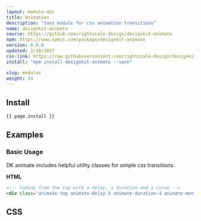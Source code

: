 ```yaml
---
layout: module-doc
title: Animation
description: "Sass module for css animation transitions"
name: designkit-animate
source: https://github.com/rightscale-design/designkit-animate
npm: https://www.npmjs.com/package/designkit-animate
version: 0.0.6
updated: 2/10/2017
css-link: https://raw.githubusercontent.com/rightscale-design/designkit-animate/master/dist/designkit-animate.css
install: "npm install designkit-animate --save"

slug: modules
weight: 14
---
```


## Install

```bash
{{ page.install }}
```

## Examples

### Basic Usage

DK animate includes helpful utility classes for simple css transitions.

**HTML**

```html
<!-- Fading from the top with a delay, a duration and a curve -->
<div class="animate-top animate-delay-3 animate-duration-4 animate-motion-2">Top Fade</div>
```

## CSS

<div class="snippet">
  <pre id="css_contents" class="highlighter-rouge snippet-css"><code class="css"></code></pre>
</div>
